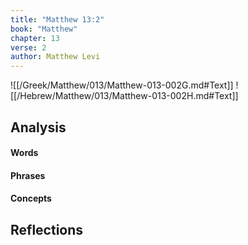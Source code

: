 ```yaml
---
title: "Matthew 13:2"
book: "Matthew"
chapter: 13
verse: 2
author: Matthew Levi
---
```

![[/Greek/Matthew/013/Matthew-013-002G.md#Text]]
![[/Hebrew/Matthew/013/Matthew-013-002H.md#Text]]

## Analysis

#### Words

#### Phrases

#### Concepts

## Reflections

